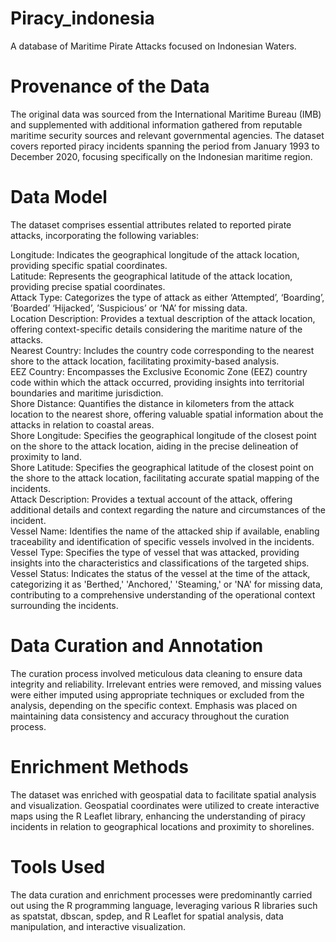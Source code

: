 # Piracy_indonesia
A database of Maritime Pirate Attacks focused on Indonesian Waters.

# Provenance of the Data
The original data was sourced from the International Maritime Bureau (IMB) and supplemented with additional information gathered from reputable maritime security sources and relevant governmental agencies. The dataset covers reported piracy incidents spanning the period from January 1993 to December 2020, focusing specifically on the Indonesian maritime region.
# Data Model
The dataset comprises essential attributes related to reported pirate attacks, incorporating the following variables:

Longitude: Indicates the geographical longitude of the attack location, providing specific spatial coordinates.  
Latitude: Represents the geographical latitude of the attack location, providing precise spatial coordinates.  
Attack Type: Categorizes the type of attack as either ‘Attempted’, ‘Boarding’, ’Boarded’ ‘Hijacked’, ’Suspicious’ or ‘NA’ for missing data.  
Location Description: Provides a textual description of the attack location, offering context-specific details considering the maritime nature of the attacks.  
Nearest Country: Includes the country code corresponding to the nearest shore to the attack location, facilitating proximity-based analysis.  
EEZ Country: Encompasses the Exclusive Economic Zone (EEZ) country code within which the attack occurred, providing insights into territorial boundaries and maritime jurisdiction.  
Shore Distance: Quantifies the distance in kilometers from the attack location to the nearest shore, offering valuable spatial information about the attacks in relation to coastal areas.  
Shore Longitude: Specifies the geographical longitude of the closest point on the shore to the attack location, aiding in the precise delineation of proximity to land.  
Shore Latitude: Specifies the geographical latitude of the closest point on the shore to the attack location, facilitating accurate spatial mapping of the incidents.  
Attack Description: Provides a textual account of the attack, offering additional details and context regarding the nature and circumstances of the incident.  
Vessel Name: Identifies the name of the attacked ship if available, enabling traceability and identification of specific vessels involved in the incidents.  
Vessel Type: Specifies the type of vessel that was attacked, providing insights into the characteristics and classifications of the targeted ships.  
Vessel Status: Indicates the status of the vessel at the time of the attack, categorizing it as 'Berthed,' 'Anchored,' 'Steaming,' or 'NA' for missing data, contributing to a comprehensive understanding of the operational context surrounding the incidents.  

# Data Curation and Annotation
The curation process involved meticulous data cleaning to ensure data integrity and reliability. Irrelevant entries were removed, and missing values were either imputed using appropriate techniques or excluded from the analysis, depending on the specific context. Emphasis was placed on maintaining data consistency and accuracy throughout the curation process.
# Enrichment Methods
The dataset was enriched with geospatial data to facilitate spatial analysis and visualization. Geospatial coordinates were utilized to create interactive maps using the R Leaflet library, enhancing the understanding of piracy incidents in relation to geographical locations and proximity to shorelines.
# Tools Used
The data curation and enrichment processes were predominantly carried out using the R programming language, leveraging various R libraries such as spatstat, dbscan, spdep, and R Leaflet for spatial analysis, data manipulation, and interactive visualization.

